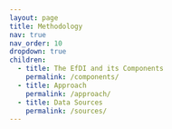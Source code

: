 ```yaml
---
layout: page
title: Methodology
nav: true
nav_order: 10
dropdown: true
children:
  - title: The EfDI and its Components
    permalink: /components/
  - title: Approach
    permalink: /approach/
  - title: Data Sources
    permalink: /sources/
---
```

